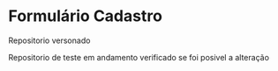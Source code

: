 # Formulário Cadastro
 Repositorio versonado

Repositorio de teste em andamento
verificado se foi posivel a alteração

